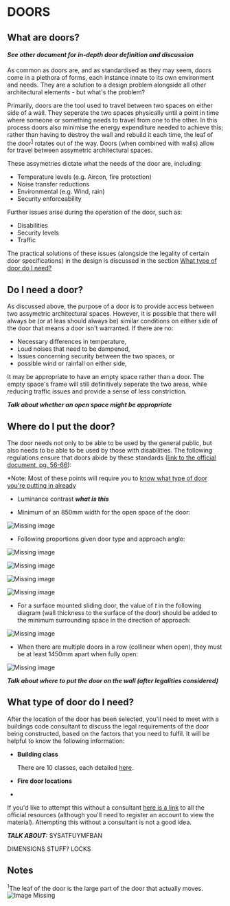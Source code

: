# DOORS

## What are doors?

#### *See other document for in-depth door definition and discussion*

As common as doors are, and as standardised as they may seem, doors come in a plethora of forms, each instance innate to its own environment and needs. They are a solution to a design problem alongside all other architectural elements - but what's the problem?

Primarily, doors are the tool used to travel between two spaces on either side of a wall. They seperate the two spaces physically until a point in time where someone or something needs to travel from one to the other. In this process doors also minimise the energy expenditure needed to achieve this; rather than having to destroy the wall and rebuild it each time, the leaf of the door<sup>[1](#notes)</sup> rotates out of the way. Doors (when combined with walls) allow for travel between assymetric architectural spaces.

These assymetries dictate what the needs of the door are, including:

- Temperature levels (e.g. Aircon, fire protection)
- Noise transfer reductions
- Environmental (e.g. Wind, rain)
- Security enforceability

Further issues arise during the operation of the door, such as:

- Disabilities
- Security levels
- Traffic

The practical solutions of these issues (alongside the legality of certain door specifications) in the design is discussed in the section [What type of door do I need?](#doorType)

## Do I need a door?

As discussed above, the purpose of a door is to provide access between two assymetric architectural spaces. However, it is possible that there will always be (or at leas should always be) similar conditions on either side of the door that means a door isn't warranted. If there are no:

 - Necessary differences in temperature,
 - Loud noises that need to be dampened,
 - Issues concerning security between the two spaces, or
 - possible wind or rainfall on either side,

It may be appropriate to have an empty space rather than a door. The empty space's frame will still definitively seperate the two areas, while reducing traffic issues and provide a sense of less constriction. 

***Talk about whether an open space might be appropriate***

## Where do I put the door?

The door needs not only to be able to be used by the general public, but also needs to be able to be used by those with disabilities. The following regulations ensure that doors abide by these standards ([link to the official document, pg. 56-66](https://threedimensionallandscapejournal.files.wordpress.com/2014/03/1428-1-2009a1.pdf)):

*Note: Most of these points will require you to [know what type of door you're putting in already](#doorType)

- Luminance contrast ***what is this***

- Minimum of an 850mm width for the open space of the door:

![Missing image](/Doors/Images/850mm.PNG)

- Following proportions given door type and approach angle:

![Missing image](/Doors/Images/doorlegend.PNG)

![Missing image](/Doors/Images/doordiag1.PNG)

![Missing image](/Doors/Images/doordiag2.PNG)

![Missing image](/Doors/Images/doordiag3.PNG)

 - For a surface mounted sliding door, the value of *t* in the following diagram (wall thickness to the surface of the door) should be added to the minimum surrounding space in the direction of approach:

![Missing image](/Doors/Images/extrawidth.PNG)

 - When there are multiple doors in a row (collinear when open), they must be at least 1450mm apart when fully open:
 
![Missing image](/Doors/Images/1450mm.PNG)







***Talk about where to put the door on the wall (after legalities considered)***



## <a name="doorType">What type of door do I need?</a>

After the location of the door has been selected, you'll need to meet with a buildings code consultant to discuss the legal requirements of the door being constructed, based on the factors that you need to fulfil. It will be helpful to know the following information:

- **Building class**
  
  There are 10 classes, each detailed [here](https://www.abcb.gov.au/-/media/Files/Resources/Education-Training/Building-classifications.pdf).

- **Fire door locations**

- 


If you'd like to attempt this without a consultant [here is a link](https://www.abcb.gov.au/Resources/NCC) to all the official resources (although you'll need to register an account to view the material). Attempting this without a consultant is not a good idea.

***TALK ABOUT:***
SYSATFUYMFBAN


DIMENSIONS STUFF?
LOCKS












## <a name="notes">Notes</a>

<sup>1</sup>The leaf of the door is the large part of the door that actually moves. ![Image Missing](http://www.decosoup.com/images/stories/Design_Issues/Windows/Door_nomenclature/Door_terminilogy.jpg)


